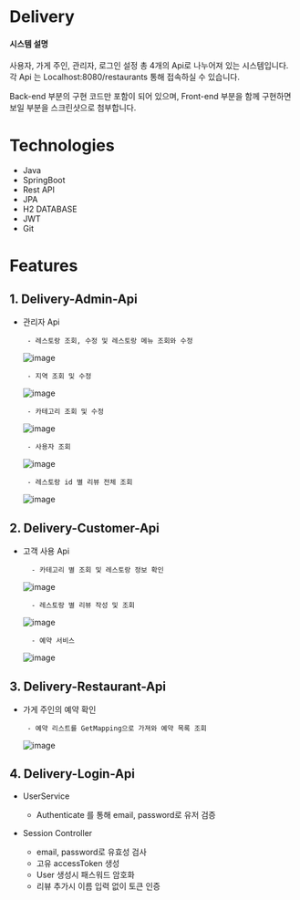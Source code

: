 # Delivery


#### 시스템 설명

사용자, 가게 주인, 관리자, 로그인 설정 총 4개의 Api로 나누어져 있는 시스템입니다.
각 Api 는 Localhost:8080/restaurants 통해 접속하실 수 있습니다.

Back-end 부분의 구현 코드만 포함이 되어 있으며, 
Front-end 부분을 함께 구현하면 보일 부분을 스크린샷으로 첨부합니다.

# Technologies

* Java
* SpringBoot
* Rest API
* JPA
* H2 DATABASE
* JWT
* Git


# Features

## 1. Delivery-Admin-Api

 * 관리자 Api
 
 
 
        - 레스토랑 조회, 수정 및 레스토랑 메뉴 조회와 수정  
        
        
    
    ![image](https://user-images.githubusercontent.com/65394344/101315252-86f29d80-389d-11eb-9f3d-aa65d91c392f.png)  
    
        
        - 지역 조회 및 수정  
        
        
        
    ![image](https://user-images.githubusercontent.com/65394344/101315627-421b3680-389e-11eb-93ad-b8e7d5e7d85c.png)  
    
    

        - 카테고리 조회 및 수정  
        
        
        
    ![image](https://user-images.githubusercontent.com/65394344/101314975-0338b100-389d-11eb-9d1d-fc308c1cb231.png)  
    
    
    
        - 사용자 조회
        
        
    ![image](https://user-images.githubusercontent.com/65394344/101315713-7262d500-389e-11eb-8b93-0d5773c1a70e.png)
    
    
    
        - 레스토랑 id 별 리뷰 전체 조회
        
        
        
    ![image](https://user-images.githubusercontent.com/65394344/101315775-96beb180-389e-11eb-8e74-3db502d1c9b0.png)
       
   

## 2. Delivery-Customer-Api

* 고객 사용 Api


        - 카테고리 별 조회 및 레스토랑 정보 확인
        
        
    ![image](https://user-images.githubusercontent.com/65394344/101317149-44cb5b00-38a1-11eb-8e9a-aeeda402a40a.png)
       
    
        - 레스토랑 별 리뷰 작성 및 조회
    
  
    ![image](https://user-images.githubusercontent.com/65394344/101317492-f5d1f580-38a1-11eb-8148-833190d13a90.png)
    
    
        - 예약 서비스
    
  
    ![image](https://user-images.githubusercontent.com/65394344/101317602-2023b300-38a2-11eb-9370-6aac79c47db5.png)


        

## 3. Delivery-Restaurant-Api

 * 가게 주인의 예약 확인
 
        - 예약 리스트를 GetMapping으로 가져와 예약 목록 조회
    
    
    ![image](https://user-images.githubusercontent.com/65394344/101315940-e7cea580-389e-11eb-9180-5a7153e8726e.png)
    
    

## 4. Delivery-Login-Api

 * UserService
 
    - Authenticate 를 통해 email, password로 유저 검증
  
 * Session Controller 
 
    - email, password로 유효성 검사
    - 고유 accessToken 생성
    - User 생성시 패스워드 암호화
    - 리뷰 추가시 이름 입력 없이 토큰 인증



